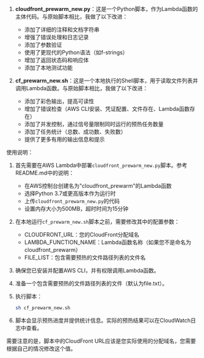 
1. **cloudfront_prewarm_new.py**：这是一个Python脚本，作为Lambda函数的主体代码。与原始脚本相比，我做了以下改进：
   - 添加了详细的注释和文档字符串
   - 增强了错误处理和日志记录
   - 添加了参数验证
   - 使用了更现代的Python语法（如f-strings）
   - 增加了返回状态码和响应体
   - 添加了本地测试功能

2. **cf_prewarm_new.sh**：这是一个本地执行的Shell脚本，用于读取文件列表并调用Lambda函数。与原始脚本相比，我做了以下改进：
   - 添加了彩色输出，提高可读性
   - 增加了错误检查（AWS CLI安装、凭证配置、文件存在、Lambda函数存在）
   - 添加了并发控制，通过信号量限制同时运行的预热任务数量
   - 添加了任务统计（总数、成功数、失败数）
   - 提供了更多有用的输出信息和提示

使用说明：

1. 首先需要在AWS Lambda中部署`cloudfront_prewarm_new.py`脚本。参考README.md中的说明：
   - 在AWS控制台创建名为"cloudfront_prewarm"的Lambda函数
   - 选择Python 3.7或更高版本作为运行时
   - 上传`cloudfront_prewarm_new.py`的代码
   - 设置内存大小为500MB，超时时间为15分钟

2. 在本地运行`cf_prewarm_new.sh`脚本之前，需要修改其中的配置参数：
   - CLOUDFRONT_URL：您的CloudFront分配域名
   - LAMBDA_FUNCTION_NAME：Lambda函数名称（如果您不是命名为cloudfront_prewarm）
   - FILE_LIST：包含需要预热的文件路径列表的文件名

3. 确保您已安装并配置AWS CLI，并有权限调用Lambda函数。

4. 准备一个包含需要预热的文件路径列表的文件（默认为file.txt）。

5. 执行脚本：
   ```bash
   sh cf_prewarm_new.sh
   ```

6. 脚本会显示预热进度并提供统计信息。实际的预热结果可以在CloudWatch日志中查看。

需要注意的是，脚本中的CloudFront URL应该是您实际使用的分配域名，您需要根据自己的情况修改这个值。
